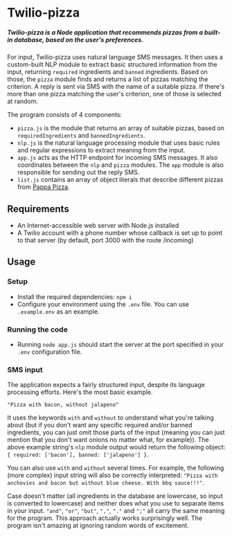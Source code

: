 # Twilio-pizza

##### Twilio-pizza is a Node application that recommends pizzas from a built-in database, based on the user's preferences.

For input, Twilio-pizza uses natural language SMS messages. It then uses a custom-built NLP module to extract basic structured information from the input, returning ``required`` ingredients and ``banned`` ingredients. Based on those, the ``pizza`` module finds and returns a list of pizzas matching the criterion. A reply is sent via SMS with the name of a suitable pizza. If there's more than one pizza matching the user's criterion, one of those is selected at random.

The program consists of 4 components:

* ``pizza.js`` is the module that returns an array of suitable pizzas, based on ``requiredIngredients`` and ``bannedIngredients``.
* ``nlp.js`` is the natural language processing module that uses basic rules and regular expressions to extract meaning from the input.
* ``app.js`` acts as the HTTP endpoint for incoming SMS messages. It also coordinates between the ``nlp`` and ``pizza`` modules. The ``app`` module is also responsible for sending out the reply SMS.
* ``list.js`` contains an array of object literals that describe different pizzas from [Pappa Pizza](http://www.pappapizza.ee/menuu/tallinn/).

## Requirements

* An Internet-accessible web server with Node.js installed
* A Twilio account with a phone number whose callback is set up to point to that server (by default, port 3000 with the route /incoming)

## Usage

### Setup
* Install the required dependencies: ``npm i``
* Configure your environment using the ``.env`` file. You can use ``.example.env`` as an example.

### Running the code
* Running ``node app.js`` should start the server at the port specified in your ``.env`` configuration file.

### SMS input

The application expects a fairly structured input, despite its language processing efforts. Here's the most basic example.


``"Pizza with bacon, without jalapeno" ``

It uses the keywords ``with`` and ``without`` to understand what you're talking about (but if you don't want any specific required and/or banned ingredients, you can just omit those parts of the input (meaning you can just mention that you don't want onions no matter what, for example)). The above example string's ``nlp`` module output would return the following object:
``{ required: ['bacon'], banned: ['jalapeno'] }``.

You can also use ``with`` and ``without`` several times. For example, the following (more complex) input string will also be correctly interpreted: ``"Pizza with anchovies and bacon but without blue cheese. With bbq sauce!!!"``.

Case doesn't matter (all ingredients in the database are lowercase, so input is converted to lowercase) and neither does what you use to separate items in your input. ``"and"``, ``"or"``, ``"but"``, ``","``, ``"."`` and ``";"`` all carry the same meaning for the program. This approach actually works surprisingly well. The program isn't amazing at ignoring random words of excitement.

